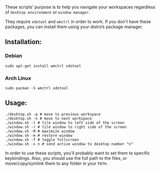 These scripts’ purpose is to help you navigate your workspaces
regardless of `desktop environment` or `window manager`.

They require `xdotool` and `wmctrl` in order to work.
If you don't have these packages, you can install them using
your distro’s package manager.

## Installation:

### Debian
```
sudo apt-get install wmctrl xdotool
```
### Arch Linux
```
sudo pacman -S wmctrl xdotool
```

## Usage:
```
./desktop.sh -p # move to previous workspace
./desktop.sh -n # move to next workspace
./window.sh -l # tile window to left side of the screen
./window.sh -r # tile window to right side of the screen
./window.sh -M # maximize window
./window.sh -m # restore window
./window.sh -f # toggle fullscreen
./window.sh -s n # send active window to desktop number "n"
```
In order to use these scripts, you'll probably want to set
them to specific keybindings. Also, you should use the full
path to the files, or move/copy/symlink them to any folder in
your `PATH`.
